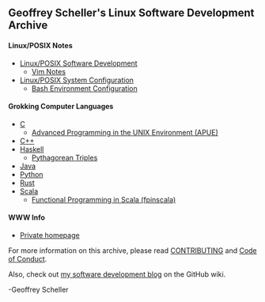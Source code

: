 ## Geoffrey Scheller's Linux Software Development Archive
#### Linux/POSIX Notes
  - [Linux/POSIX Software Development](notes/softwareDevelopment.md)
    - [Vim Notes](notes/VimNotes/README.md)
  - [Linux/POSIX System Configuration](notes/systemConfiguration.md)
    - [Bash Environment Configuration](notes/BashEnvConf)
#### Grokking Computer Languages
  - [C](grok/C)
    - [Advanced Programming in the UNIX Environment (APUE)](grok/C/APUE)
  - [C++](grok/C++)
  - [Haskell](grok/Haskell/)
    - [Pythagorean Triples](grok/Haskell/pythagTriples)
  - [Java](grok/Java/)
  - [Python](grok/Python)
  - [Rust](grok/Rust/)
  - [Scala](grok/Scala/)
    - [Functional Programming in Scala (fpinscala)](grok/Scala/fpinscala)
#### WWW Info
  - [Private homepage](web/homepage/)

For more information on this archive, please read
[CONTRIBUTING](CONTRIBUTING.md)
and
[Code of Conduct](CODE_OF_CONDUCT.md).

Also, check out [my software development
blog](https://github.com/grscheller/scheller-linux-archive/wiki/GRScheller-Software-Development-Blog) on the GitHub wiki.

-Geoffrey Scheller
